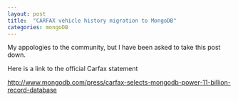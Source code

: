 ```yaml
---
layout: post
title:  "CARFAX vehicle history migration to MongoDB"
categories: mongoDB
---
```


My appologies to the community, but I have been asked to take this post down.

Here is a link to the official Carfax statement

<a href="http://www.mongodb.com/press/carfax-selects-mongodb-power-11-billion-record-database">http://www.mongodb.com/press/carfax-selects-mongodb-power-11-billion-record-database</a>